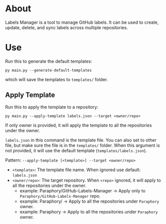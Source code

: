 ﻿# About

Labels Manager is a tool to manage GitHub labels. It can be used to create, update, delete, and sync labels across multiple repositories.

# Use

Run this to generate the default templates:

```shell
py main.py --generate-default-templates
```

which will save the templates to `templates/` folder.

## Apply Template

Run this to apply the template to a repository:

```shell
py main.py --apply-template labels.json --target <owner/repo>
```

If only owner is provided, it will apply the template to all the repositories under the owner.

`labels.json` in this command is the template file. You can also set to other file, but make sure the file is in the `templates/` folder. When this argument is not provided, it will use the default template (`templates/labels.json`).

Pattern: `--apply-template [<template>] --target <owner/repo>`

- `<template>`: The template file name. When ignored use default: `labels.json`
- `<owner/repo>`: The target repository. When `<repo>` ignored, it will apply to all the repositories under the owner.
  - example: Paraphory/GitHub-Labels-Manager    ->  Apply only to `Paraphory/GitHub-Labels-Manager` repo.
  - example: Paraphory/                         ->  Apply to all the repositories under `Paraphory` owner.
  - example: Paraphory                          ->  Apply to all the repositories under `Paraphory` owner.

